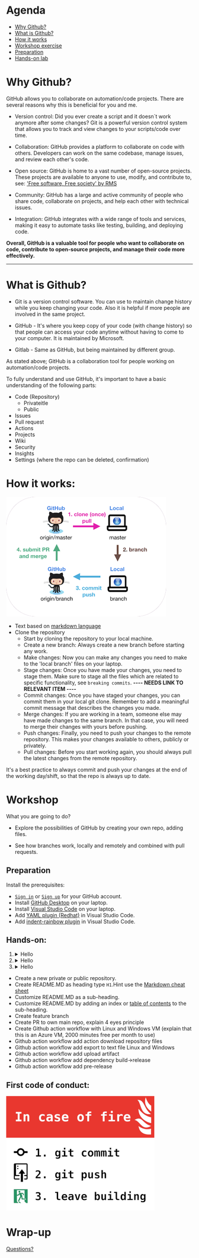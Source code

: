 # Agenda

* [Why Github?](#why-github)
* [What is Github?](#what-is-github)
* [How it works](#how-it-works)
* [Workshop exercise](#workshop)
* [Preparation](#preparation)
* [Hands-on lab](#hands-on)


# Why Github?

GitHub allows you to collaborate on automation/code projects. There are several reasons why this is beneficial for you and me.

  * Version control: Did you ever create a script and it doesn´t work anymore after some changes? Git is a powerful version control system that allows you to track and view changes to your scripts/code over time.

  * Collaboration: GitHub provides a platform to collaborate on code with others. Developers can work on the same codebase, manage issues, and review each other's code.

  * Open source: GitHub is home to a vast number of open-source projects. These projects are available to anyone to use, modify, and contribute to, see: ['Free software, Free society' by RMS](https://www.youtube.com/watch?v=Ag1AKIl_2GM)

  * Community: GitHub has a large and active community of people who share code, collaborate on projects, and help each other with technical issues.

  * Integration: GitHub integrates with a wide range of tools and services, making it easy to automate tasks like testing, building, and deploying code.

__Overall, GitHub is a valuable tool for people who want to collaborate on code, contribute to open-source projects, and manage their code more effectively.__

---

# What is Github?

* Git is a version control software. You can use to maintain change history while you keep changing your code. Also it is helpful if more people are involved in the same project.

* GitHub - It's where you keep copy of your code (with change history) so that people can access your code anytime without having to come to your computer. It is maintained by Microsoft.

* Gitlab - Same as GitHub, but being maintained by different group.

As stated above; GitHub is a collaboration tool for people working on automation/code projects.

To fully understand and use GitHub, it's important to have a basic understanding of the following parts:

* Code (Repository)
  * Privateitle
  * Public
* Issues
* Pull request
* Actions
* Projects
* Wiki
* Security
* Insights
* Settings (where the repo can be deleted, confirmation)

# How it works:

![Emergency](assets/img/git-workflow.png)

  * Text based on [markdown language](https://www.markdownguide.org/cheat-sheet/)
  * Clone the repository
    * Start by cloning the repository to your local machine.
    * Create a new branch: Always create a new branch before starting any work.
    * Make changes: Now you can make any changes you need to make to the 'local branch' files on your laptop.
    * Stage changes: Once you have made your changes, you need to stage them. Make sure to stage all the files which are related to specific functionality, see `breaking commits`. __---- NEEDS LINK TO RELEVANT ITEM ----__
    * Commit changes: Once you have staged your changes, you can commit them in your local git clone. Remember to add a meaningful commit message that describes the changes you made.
    * Merge changes: If you are working in a team, someone else may have made changes to the same branch. In that case, you will need to merge their changes with yours before pushing.
    * Push changes: Finally, you need to push your changes to the remote repository. This makes your changes available to others, publicly or privately.
    * Pull changes: Before you start working again, you should always pull the latest changes from the remote repository.

It's a best practice to always commit and push your changes at the end of the working day/shift, so that the repo is always up to date.

# Workshop

What you are going to do? 

* Explore the possibilities of GitHub by creating your own repo, adding files.

* See how branches work, locally and remotely and combined with pull requests.

## Preparation

Install the prerequisites:

* [`Sign in`](https://github.com/login) or [`Sign up`](https://github.com/signup) for your GitHub account.
* Install [GitHub Desktop](https://desktop.github.com/) on your laptop.
* Install [Visual Studio Code](https://code.visualstudio.com/download) on your laptop.
* Add [YAML plugin (Redhat)](https://marketplace.visualstudio.com/items?itemName=redhat.vscode-yaml) in Visual Studio Code.
* Add [indent-rainbow plugin](https://marketplace.visualstudio.com/items?itemName=oderwat.indent-rainbow) in Visual Studio Code.

## Hands-on:

<ol>
<li> <details><summary>Hello</summary><blockquote>
  <details><summary>World</summary><blockquote>
    :smile:
  </blockquote></details>
</blockquote></details>
</li>
<li> <details><summary>Hello</summary><blockquote>
  <details><summary>World</summary><blockquote>
    :smile:
  </blockquote></details>
</blockquote></details>
</li>
<li> <details><summary>Hello</summary><blockquote>
  <details><summary>World</summary><blockquote>
    :smile:
  </blockquote></details>
</blockquote></details>
</li>
</ol>


* Create a new private or public repository.
* Create README.MD as heading type `H1`.Hint use the [Markdown cheat sheet](https://www.markdownguide.org/cheat-sheet/)
* Customize README.MD as a sub-heading.
* Customize README.MD by adding an index or [table of contents](https://www.markdownguide.org/hacks/#table-of-contents) to the sub-heading.
* Create feature branch
* Create PR to own main repo, explain 4 eyes principle
* Create Github action workflow with Linux and Windows VM (explain that this is an Azure VM, 2000 minutes free per month to use)
* Github action workflow add action download repository files
* Github action workflow add export to text file Linux and Windows
* Github action workflow add upload artifact
* Github action workflow add dependency build->release
* Github action workflow add pre-release

## First code of conduct:

![Emergency](assets/img/git-in-case-of-fire.png)

# Wrap-up

[Questions?](https://rawworks-nl.github.io/education-github-introduction/#/5)